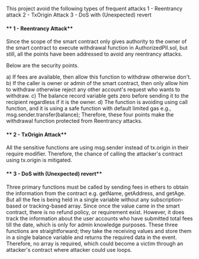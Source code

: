 This project avoid the following types of frequent attacks
1 - Reentrancy attack
2 - TxOrigin Attack
3 - DoS with (Unexpected) revert  

#### ** 1 - Reentrancy Attack**
Since the scope of the smart contract only gives authority to the owner of the smart contract to execute withdrawal function in AuthorizedPII.sol, but still, all the points have been addressed to avoid any reentrancy attacks. 

Below are the security points. 

a) If fees are available, then allow this function to withdraw otherwise don't.
b) If the caller is owner or admin of the smart contract, then only allow him to withdraw otherwise reject any other account's request who wants to withdraw.
c) The balance record variable gets zero before sending it to the recipient regardless if it is the owner. 
d) The function is avoiding using call function, and it is using a safe function with default limited gas e.g., msg.sender.transfer(balance); 
Therefore, these four points make the withdrawal function protected from Reentrancy attacks.


#### ** 2 - TxOrigin Attack**

All the sensitive functions are using msg.sender instead of tx.origin in their require modifier.  Therefore, the chance of calling the attacker's contract using tx.origin is mitigated.


#### ** 3 - DoS with (Unexpected) revert**

Three primary functions must be called by sending fees in ethers to obtain the information from the contract e.g. getName, getAddress, and getAge. 
But all the fee is being held in a single variable without any subscription-based or tracking-based array. 
Since once the value came in the smart contract, there is no refund policy, or requirement exist. 
However, it does track the information about the user accounts who have submitted total fees till the date, which is only for admin knowledge purposes. 
These three functions are straightforward; they take the receiving values and store them in a single balance variable and returns the required data in the event. 
Therefore, no array is required, which could become a victim through an attacker's contract where attacker could use loops.

